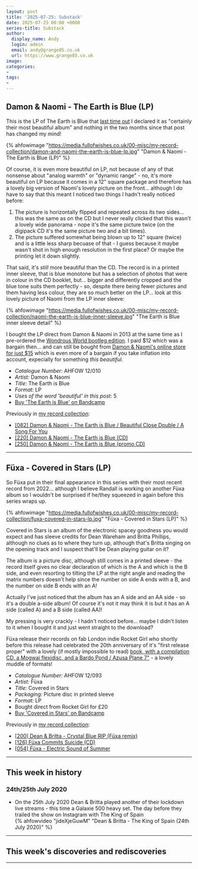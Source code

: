 ```yaml
---
layout: post
title: '2025-07-25: Substack'
date: 2025-07-25 00:00 +0000
series-title: Substack
author:
  display_name: Andy
  login: admin
  email: andy@grange85.co.uk
  url: https://www.grange85.co.uk
image:
categories:
- 
tags:
-
---
```


## Damon & Naomi - The Earth is Blue (LP)

This is the LP of The Earth is Blue that [last time out](https://www.fullofwishes.co.uk/2025/05/15/my-record-collection-damon-naomi-the-earth-is-blue-promo-cd/?utm_source=substack&utm_medium=social&utm_campaign=newsletter+20250725) I declared it as "certainly their most beautiful album" and nothing in the two months since that post has changed my mind!

{% ahfowimage "https://media.fullofwishes.co.uk/00-misc/my-record-collection/damon-and-naomi-the-earth-is-blue-lp.jpg" "Damon & Naomi - The Earth is Blue (LP)" %}

Of course, it is even more beautiful on LP, not because of any of that nonsense about "analog warmth" or "dynamic range" - no, it's more beautiful on LP because it comes in a 12" square package and therefore has a lovely big version of Naomi's lovely picture on the front... although I do have to say that this meant I noticed two things I hadn't really noticed before:

1. The picture is horizontally flipped and repeated across its two sides... this was the same as on the CD but I never really clicked that this wasn't a lovely wide panorama - nope it's the same picture twice (on the digipack CD it's the same picture two and a bit times).
2. The picture suffered somewhat being blown up to 12" square (twice) and is a little less sharp becuase of that - I guess because it maybe wasn't shot in high enough resolution in the first place? Or maybe the printing let it down slightly.

That said, it's _still_ more beautiful than the CD. The record is in a printed inner sleeve, that is blue monotone but has a selection of photos that were in colour in the CD booklet, but... bigger and differently cropped and the blue tone suits them perfectly - so, despite there being fewer pictures and them having less colour, they are so much better on the LP... look at this lovely picture of Naomi from the LP inner sleeve:

{% ahfowimage "https://media.fullofwishes.co.uk/00-misc/my-record-collection/naomi-the-earth-is-blue-inner-sleeve.jpg" "The Earth is Blue inner sleeve detail" %}

I bought the LP direct from Damon & Naomi in 2013 at the same time as I pre-ordered the [Wondrous World bootleg edition](https://www.fullofwishes.co.uk/2025/06/23/my-record-collection-the-wondrous-world-of-damon-naomi-bootleg-edition/?utm_source=substack&utm_medium=social&utm_campaign=newsletter+20250725). I paid $12 which was a bargain then... and can still be bought from [Damon & Naomi's online store for just $15](https://www.20-20-20.com/store/p/damon-naomi-the-earth-is-blue) which is even more of a bargain if you take inflation into account, expecially for something *this beautiful*.

 - *Catalogue Number:* AHFOW 12/010
 - *Artist:* Damon & Naomi
 - *Title:* The Earth is Blue
 - *Format:* LP
 - *Uses of the word 'beautiful' in this post*: 5
 - [Buy 'The Earth is Blue' on Bandcamp](https://damonandnaomi.bandcamp.com/album/the-earth-is-blue)

Previously in [my record collection](https://www.fullofwishes.co.uk/category/my-record-collection):
 - [[082] Damon & Naomi - The Earth is Blue / Beautiful Close Double / A Song For You](https://www.fullofwishes.co.uk/2023/10/19/my-record-collection-079-damon-naomi-the-earth-is-blue-beautiful-close-double-a-song-for-you/?utm_source=substack&utm_medium=social&utm_campaign=newsletter+20250725)
 - [[220] Damon & Naomi - The Earth is Blue (CD)](https://www.fullofwishes.co.uk/2025/02/03/my-record-collection-damon-naomi-the-earth-is-blue-cd/?utm_source=substack&utm_medium=social&utm_campaign=newsletter+20250725)
 - [[250] Damon & Naomi - The Earth is Blue (promo CD)](https://www.fullofwishes.co.uk/2025/05/15/my-record-collection-damon-naomi-the-earth-is-blue-promo-cd/?utm_source=substack&utm_medium=social&utm_campaign=newsletter+20250725)

---

## Füxa - Covered in Stars (LP)

So Füxa put in their final appearance in this series with their most recent record from 2022... although I believe Randall is working on another Füxa album so I wouldn't be surprised if he/they squeezed in again before this series wraps up.

{% ahfowimage "https://media.fullofwishes.co.uk/00-misc/my-record-collection/fuxa-covered-in-stars-lp.jpg" "Füxa - Covered in Stars (LP)" %}

Covered in Stars is an album of the electronic spacey goodness you would expect and has sleeve credits for Dean Wareham and Britta Phillips, although no clues as to where they turn up, although that's Britta singing on the opening track and I suspect that'll be Dean playing guitar on it? 

The album is a picture disc, although still comes in a printed sleeve - the record itself gives no clear declaration of which is the A and which is the B side, and even resorting to tilting the LP at the right angle and reading the matrix numbers doesn't help since the number on side A ends with a B, and the number on side B ends with an A!

Actually I've just noticed that the album has an A side and an AA side - so it's a double a-side album! Of course it's not it may think it is but it has an A side (called A) and a B side (called AA)!

My pressing is very crackly - I hadn't noticed before... maybe I didn't listen to it when I bought it and just went straight to the download?

Füxa release their records on fab London indie Rocket Girl who shortly before this release had celebrated the 20th anniversary of it's "first release proper" with a lovely (if mostly impossible to read) [book, with a compilation CD, a Mogwai flexidisc, and a Bardo Pond / Azusa Plane 7"](https://variousartists19.bandcamp.com/album/rocket-girl-20) - a lovely muddle of formats!

 - *Catalogue Number:* AHFOW 12/093
 - *Artist:* Füxa
 - *Title:* Covered in Stars
 - *Packaging:* Picture disc in printed sleeve
 - *Format:* LP
 - Bought direct from Rocket Girl for £20
 - [Buy 'Covered in Stars' on Bandcamp](https://fuxaband.bandcamp.com/album/covered-in-stars)

Previously in [my record collection](https://www.fullofwishes.co.uk/category/my-record-collection):
 - [[200] Dean & Britta - Crystal Blue RIP (Füxa remix)](https://www.fullofwishes.co.uk/2024/11/28/my-record-collection-192-crystal-blue-rip-fuxa-remix/?utm_source=substack&utm_medium=social&utm_campaign=newsletter+20250725)
 - [[126] Füxa Commits Suicide (CD)](https://www.fullofwishes.co.uk/2024/03/25/my-record-collection-121-fuxa-commits-suicide-cd/?utm_source=substack&utm_medium=social&utm_campaign=newsletter+20250725)
 - [[054] Füxa - Electric Sound of Summer](https://www.fullofwishes.co.uk/2023/07/24/my-record-collection-054-fuxa-electric-sound-of-summer/?utm_source=substack&utm_medium=social&utm_campaign=newsletter+20250725)

---

## This week in history

### 24th/25th July 2020

- On the 25th July 2020 Dean & Britta played another of their lockdown live streams - this time a Galaxie 500 heavy set. The day before they trailed the show on Instagram with The King of Spain  
{% ahfowvideo "jideXjeGuwM" "Dean & Britta - The King of Spain (24th July 2020)" %}
---

## This week's discoveries and rediscoveries


---

